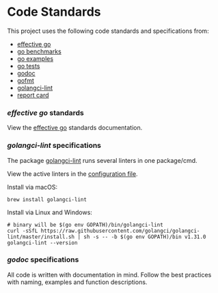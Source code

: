 # Code Standards

This project uses the following code standards and specifications from:
- [effective go](https://golang.org/doc/effective_go.html)
- [go benchmarks](https://golang.org/pkg/testing/#hdr-Benchmarks)
- [go examples](https://golang.org/pkg/testing/#hdr-Examples)
- [go tests](https://golang.org/pkg/testing/)
- [godoc](https://godoc.org/golang.org/x/tools/cmd/godoc)
- [gofmt](https://golang.org/cmd/gofmt/)
- [golangci-lint](https://golangci-lint.run/)
- [report card](https://goreportcard.com/)

### *effective go* standards
View the [effective go](https://golang.org/doc/effective_go.html) standards documentation.

### *golangci-lint* specifications
The package [golangci-lint](https://golangci-lint.run/usage/quick-start) runs several linters in one package/cmd.

View the active linters in the [configuration file](../.golangci.yml).

Install via macOS:
```shell
brew install golangci-lint
```

Install via Linux and Windows:
```shell
# binary will be $(go env GOPATH)/bin/golangci-lint
curl -sSfL https://raw.githubusercontent.com/golangci/golangci-lint/master/install.sh | sh -s -- -b $(go env GOPATH)/bin v1.31.0
golangci-lint --version
```

### *godoc* specifications
All code is written with documentation in mind. Follow the best practices with naming, examples and function descriptions.
